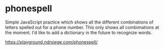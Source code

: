 # phonespell
Simple JavaScript practice which shows all the different combinations of letters spelled out for a phone number. This only shows all combimations at the moment. I'd like to add a dictionary in the future to recognize words.

https://playground.ndrsiege.com/phonespell/
